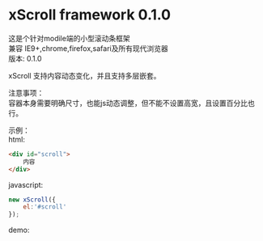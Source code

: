 xScroll framework 0.1.0
=======

这是个针对modile端的小型滚动条框架   
兼容 IE9+,chrome,firefox,safari及所有现代浏览器   
版本: 0.1.0    
   
xScroll 支持内容动态变化，并且支持多层嵌套。

注意事项：   
容器本身需要明确尺寸，也能js动态调整，但不能不设置高宽，且设置百分比也行。   
   
示例：   
html:    
```html
<div id="scroll">
	内容
</div>
```
javascript:
```javascript
new xScroll({
	el:'#scroll'
});
```
demo:
